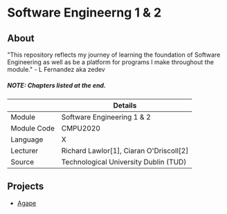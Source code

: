 # Software Engineerng 1 & 2
## About

"This repository reflects my journey of learning the foundation of Software Engineering as well as be a platform for programs I make throughout the module." - L Fernandez aka zedev

##### **NOTE**: Chapters listed at the end.

|  | Details |
|-----------|-----------|
| Module | Software Engineering 1 & 2 |
| Module Code | CMPU2020 |
| Language | X |
| Lecturer | Richard Lawlor[1], Ciaran O'Driscoll[2] |
| Source | Technological University Dublin (TUD) |

## Projects
- [Agape]([https://github.com/vedez/Software_Engineering_1-2/tree/main/Projects/Agape%20or%20NanAi](https://github.com/vedez/Software_Engineering_1-2/tree/60a148188c8ba01a3c0c87983f00691e1727e50c/Projects/Agape)https://github.com/vedez/Software_Engineering_1-2/tree/60a148188c8ba01a3c0c87983f00691e1727e50c/Projects/Agape)



